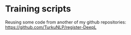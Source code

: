 # Training scripts

Reusing some code from another of my github repositories: https://github.com/TurkuNLP/register-DeepL 